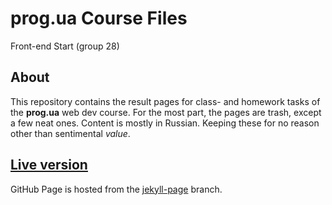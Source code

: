 # prog.ua Course Files
Front-end Start (group 28)

## About

This repository contains the result pages for class- and homework tasks of the **prog.ua** web dev course. For the most part, the pages are trash, except a few neat ones. Content is mostly in Russian. Keeping these for no reason other than sentimental *value*.

## [Live version](https://abfarid.github.io/prog.ua/)
GitHub Page is hosted from the [jekyll-page](https://github.com/AbFarid/prog.ua/tree/jekyll-page) branch.
